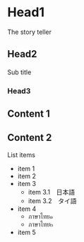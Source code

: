# Head1
The story teller

## Head2
Sub title　

### Head3
Content 1
---
Content 2
---
List items
- item 1 
- item 2
- item 3
  - item 3.1　日本語
  - item 3.2　タイ語
- item 4
  - ภาษาไทย๑
  - ภาษาไทย๒
- item 5

